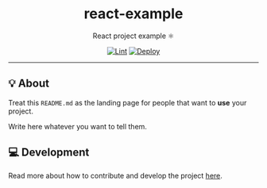 <h1 align="center">react-example</h1>

<div align="center">

React project example ⚛️

[![Lint](https://github.com/quickplates/react-example/actions/workflows/lint.yaml/badge.svg)](https://github.com/quickplates/react-example/actions/workflows/lint.yaml)
[![Deploy](https://github.com/quickplates/react-example/actions/workflows/deploy.yaml/badge.svg)](https://github.com/quickplates/react-example/actions/workflows/deploy.yaml)

</div>

---

## 💡 About

Treat this `README.md` as the landing page for people
that want to **use** your project.

Write here whatever you want to tell them.

## 💻 Development

Read more about how to contribute and develop the project
[here](https://github.com/quickplates/react-example/blob/main/CONTRIBUTING.md).
